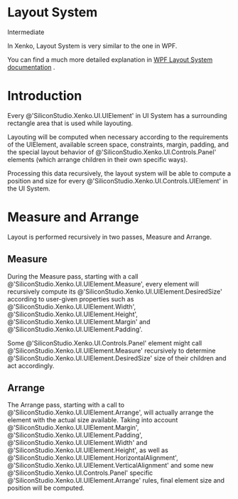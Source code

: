 # Layout System

<div class="doc-incomplete"/>
<span class="label label-doc-level">Intermediate</span>

In Xenko, Layout System is very similar to the one in WPF.

You can find a much more detailed explanation in [WPF Layout System documentation](http://msdn.microsoft.com/en-us/library/ms745058%28v=vs.100%29.aspx) .

# Introduction

Every @'SiliconStudio.Xenko.UI.UIElement' in UI System has a surrounding rectangle area that is used while layouting.

Layouting will be computed when necessary according to the requirements of the UIElement, available screen space, constraints, margin, padding, and the special layout behavior of @'SiliconStudio.Xenko.UI.Controls.Panel' elements (which arrange children in their own specific ways).

Processing this data recursively, the layout system will be able to compute a position and size for every @'SiliconStudio.Xenko.UI.Controls.UIElement' in the UI System.

# Measure and Arrange

Layout is performed recursively in two passes, Measure and Arrange.

## Measure

During the Measure pass, starting with a call @'SiliconStudio.Xenko.UI.UIElement.Measure', every element will recursively compute its @'SiliconStudio.Xenko.UI.UIElement.DesiredSize' according to user-given properties such as @'SiliconStudio.Xenko.UI.UIElement.Width', @'SiliconStudio.Xenko.UI.UIElement.Height', @'SiliconStudio.Xenko.UI.UIElement.Margin' and @'SiliconStudio.Xenko.UI.UIElement.Padding'.

Some @'SiliconStudio.Xenko.UI.Controls.Panel' element might call @'SiliconStudio.Xenko.UI.UIElement.Measure' recursively to determine @'SiliconStudio.Xenko.UI.UIElement.DesiredSize' size of their children and act accordingly.

## Arrange

The Arrange pass, starting with a call to @'SiliconStudio.Xenko.UI.UIElement.Arrange', will actually arrange the element with the actual size available. Taking into account @'SiliconStudio.Xenko.UI.UIElement.Margin', @'SiliconStudio.Xenko.UI.UIElement.Padding', @'SiliconStudio.Xenko.UI.UIElement.Width' and @'SiliconStudio.Xenko.UI.UIElement.Height', as well as @'SiliconStudio.Xenko.UI.UIElement.HorizontalAlignment', @'SiliconStudio.Xenko.UI.UIElement.VerticalAlignment' and some new @'SiliconStudio.Xenko.UI.Controls.Panel' specific @'SiliconStudio.Xenko.UI.UIElement.Arrange' rules, final element size and position will be computed.

 

 

